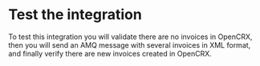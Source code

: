 # Test the integration

To test this integration you will validate there are no invoices in OpenCRX, then you will send an AMQ message with several invoices in XML format, and finally verify there are new invoices created in OpenCRX.

